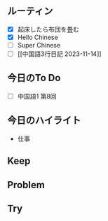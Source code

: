 ## ルーティン
- [x] 起床したら布団を畳む
- [x] Hello Chinese
- [ ] Super Chinese
- [ ] [[中国語3行日記 2023-11-14]]
## 今日のTo Do
- [ ] 中国語1 第8回
## 今日のハイライト
- 仕事
## Keep
## Problem
## Try
